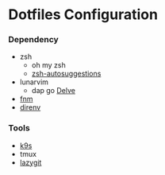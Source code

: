 # Dotfiles Configuration

### Dependency
- zsh
    - oh my zsh
    - [zsh-autosuggestions](https://github.com/zsh-users/zsh-autosuggestions)
- lunarvim
    - dap go [Delve](https://github.com/go-delve/delve)
- [fnm](https://github.com/Schniz/fnm)
- [direnv](https://direnv.net)

### Tools
- [k9s](https://github.com/derailed/k9s)
- tmux
- [lazygit](https://github.com/jesseduffield/lazygit)

